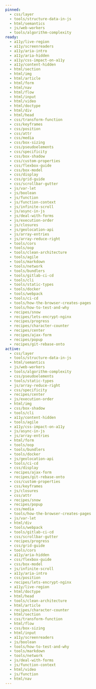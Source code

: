 ```yaml
---
pinned:
  - css/layer
  - tools/structure-data-in-js
  - html/semantics
  - js/web-workers
  - tools/algorithm-complexity
ready:
  - a11y/live-region
  - a11y/screenreaders
  - a11y/aria-intro
  - a11y/aria-hidden
  - a11y/css-impact-on-a11y
  - a11y/content-hidden
  - html/section
  - html/img
  - html/article
  - html/form
  - html/nav
  - html/flow
  - html/input
  - html/video
  - html/doctype
  - html/div
  - html/head
  - css/transform-function
  - css/keyframes
  - css/position
  - css/attr
  - css/media
  - css/box-sizing
  - css/pseudoelements
  - css/specificity
  - css/box-shadow
  - css/custom-properties
  - css/flexbox-guide
  - css/box-model
  - css/display
  - css/grid-guide
  - css/scrollbar-gutter
  - js/var-let
  - js/boolean
  - js/function
  - js/function-context
  - js/infinite-scroll
  - js/async-in-js
  - js/deal-with-forms
  - js/execution-order
  - js/closures
  - js/geolocation-api
  - js/array-entries
  - js/array-reduce-right
  - tools/cors
  - tools/oop
  - tools/clean-architecture
  - tools/agile
  - tools/markdown
  - tools/network
  - tools/bundlers
  - tools/gitlab-ci-cd
  - tools/cli
  - tools/static-types
  - tools/docker
  - tools/webpack
  - tools/ci-cd
  - tools/how-the-browser-creates-pages
  - tools/how-to-test-and-why
  - recipes/snow
  - recipes/lets-encrypt-nginx
  - recipes/progress
  - recipes/character-counter
  - recipes/center
  - recipes/ajax-form
  - recipes/popup
  - recipes/git-rebase-onto
active:
  - css/layer
  - tools/structure-data-in-js
  - html/semantics
  - js/web-workers
  - tools/algorithm-complexity
  - css/pseudoelements
  - tools/static-types
  - js/array-reduce-right
  - css/specificity
  - recipes/center
  - js/execution-order
  - html/img
  - css/box-shadow
  - tools/cli
  - a11y/content-hidden
  - tools/agile
  - a11y/css-impact-on-a11y
  - js/async-in-js
  - js/array-entries
  - html/form
  - tools/oop
  - tools/bundlers
  - tools/docker
  - js/geolocation-api
  - tools/ci-cd
  - css/display
  - recipes/ajax-form
  - recipes/git-rebase-onto
  - css/custom-properties
  - css/keyframes
  - js/closures
  - css/attr
  - recipes/snow
  - recipes/popup
  - css/media
  - tools/how-the-browser-creates-pages
  - js/var-let
  - html/div
  - tools/webpack
  - tools/gitlab-ci-cd
  - css/scrollbar-gutter
  - recipes/progress
  - css/grid-guide
  - tools/cors
  - a11y/aria-hidden
  - css/flexbox-guide
  - css/box-model
  - js/infinite-scroll
  - a11y/aria-intro
  - css/position
  - recipes/lets-encrypt-nginx
  - a11y/live-region
  - html/doctype
  - html/head
  - tools/clean-architecture
  - html/article
  - recipes/character-counter
  - html/section
  - css/transform-function
  - html/flow
  - css/box-sizing
  - html/input
  - a11y/screenreaders
  - js/boolean
  - tools/how-to-test-and-why
  - tools/markdown
  - tools/network
  - js/deal-with-forms
  - js/function-context
  - html/video
  - js/function
  - html/nav
---
```


